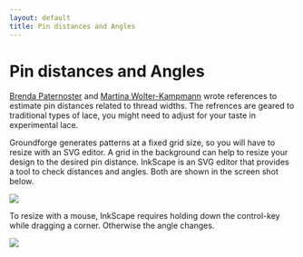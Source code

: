 ```yaml
---
layout: default
title: Pin distances and Angles
---
```


Pin distances and Angles
========================

[Brenda Paternoster] and [Martina Wolter-Kampmann] wrote references to estimate pin distances related to thread widths. The refrences are geared to traditional types of lace, you might need to adjust for your taste in experimental lace.

[Brenda Paternoster]: http://paternoster.orpheusweb.co.uk/lace/threadsize/threadsize.html
[Martina Wolter-Kampmann]: https://www.wolter-kampmann.de/en/verlag/

Groundforge generates patterns at a fixed grid size, so you will have to resize with an SVG editor. A grid in the background can help to resize your design to the desired pin distance. InkScape is an SVG editor that provides a tool to check distances and angles. Both are shown in the screen shot below.

![](images/measure.png)


To resize with a mouse, InkScape requires holding down the control-key while dragging a corner. Otherwise the angle changes.

![](images/scale.png)